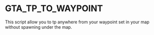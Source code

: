 # GTA_TP_TO_WAYPOINT
This script allow you to tp anywhere from your waypoint set in your map without spawning under the map.
